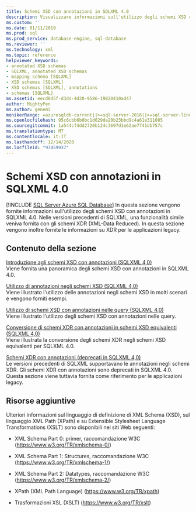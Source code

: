 ```yaml
---
title: Schemi XSD con annotazioni in SQLXML 4.0
description: Visualizzare informazioni sull'utilizzo degli schemi XSD con annotazioni in SQLXML 4,0.
ms.custom: ''
ms.date: 01/11/2019
ms.prod: sql
ms.prod_service: database-engine, sql-database
ms.reviewer: ''
ms.technology: xml
ms.topic: reference
helpviewer_keywords:
- annotated XSD schemas
- SQLXML, annotated XSD schemas
- mapping schema [SQLXML]
- XSD schemas [SQLXML]
- XSD schemas [SQLXML], annotations
- schemas [SQLXML]
ms.assetid: eecd0d5f-d3dd-4d20-9586-19820410ad47
author: MightyPen
ms.author: genemi
monikerRange: =azuresqldb-current||>=sql-server-2016||>=sql-server-linux-2017||=azuresqldb-mi-current
ms.openlocfilehash: 95c6cbb6b0bc1d629da20b23bbd9c4a61e311085
ms.sourcegitcommit: 1a544cf4dd2720b124c3697d1e62ae7741db757c
ms.translationtype: MT
ms.contentlocale: it-IT
ms.lasthandoff: 12/14/2020
ms.locfileid: "97459937"
---
```

# <a name="annotated-xsd-schemas-in-sqlxml-40"></a>Schemi XSD con annotazioni in SQLXML 4.0
[!INCLUDE [SQL Server Azure SQL Database](../../../includes/applies-to-version/sql-asdb.md)]
  In questa sezione vengono fornite informazioni sull'utilizzo degli schemi XSD con annotazioni in SQLXML 4.0. Nelle versioni precedenti di SQLXML, una funzionalità simile veniva fornita con gli schemi XDR (XML-Data Reduced). In questa sezione vengono inoltre fornite le informazioni su XDR per le applicazioni legacy.  
  
## <a name="in-this-section"></a>Contenuto della sezione  
 [Introduzione agli schemi XSD con annotazioni &#40;SQLXML 4,0&#41;](../../../relational-databases/sqlxml/annotated-xsd-schemas/introduction-to-annotated-xsd-schemas-sqlxml-4-0.md)  
 Viene fornita una panoramica degli schemi XSD con annotazioni in SQLXML 4.0.  
  
 [Utilizzo di annotazioni negli schemi XSD &#40;SQLXML 4,0&#41;](../../../relational-databases/sqlxml-annotated-xsd-schemas-using/using-annotations-in-xsd-schemas-sqlxml-4-0.md)  
 Viene illustrato l'utilizzo delle annotazioni negli schemi XSD in molti scenari e vengono forniti esempi.  
  
 [Utilizzo di schemi XSD con annotazioni nelle query &#40;SQLXML 4,0&#41;](../../../relational-databases/sqlxml/annotated-xsd-schemas/using-annotated-xsd-schemas-in-queries-sqlxml-4-0.md)  
 Viene illustrato l'utilizzo degli schemi XSD con annotazioni nelle query.  
  
 [Conversione di schemi XDR con annotazioni in schemi XSD equivalenti &#40;SQLXML 4,0&#41;](../../../relational-databases/sqlxml/annotated-xsd-schemas/converting-annotated-xdr-schemas-to-equivalent-xsd-schemas-sqlxml-4-0.md)  
 Viene illustrata la conversione degli schemi XDR negli schemi XSD equivalenti per SQLXML 4.0.  
  
 [Schemi XDR con annotazioni &#40;deprecati in SQLXML 4,0&#41;](../../../relational-databases/sqlxml/annotated-xsd-schemas/annotated-xdr-schemas-deprecated-in-sqlxml-4-0.md)  
 Le versioni precedenti di SQLXML supportavano le annotazioni negli schemi XDR. Gli schemi XDR con annotazioni sono deprecati in SQLXML 4.0. Questa sezione viene tuttavia fornita come riferimento per le applicazioni legacy.  
  
## <a name="other-resources"></a>Risorse aggiuntive  
 Ulteriori informazioni sul linguaggio di definizione di XML Schema (XSD), sul linguaggio XML Path (XPath) e su Extensible Stylesheet Language Transformations (XSLT) sono disponibili nei siti Web seguenti:  
  
-   XML Schema Part 0: primer, raccomandazione W3C (https://www.w3.org/TR/xmlschema-0/)  
  
-   XML Schema Part 1: Structures, raccomandazione W3C (https://www.w3.org/TR/xmlschema-1/)  
  
-   XML Schema Part 2: Datatypes, raccomandazione W3C (https://www.w3.org/TR/xmlschema-2/)  
  
-   XPath (XML Path Language) (https://www.w3.org/TR/xpath)  
  
-   Trasformazioni XSL (XSLT) (https://www.w3.org/TR/xslt)  
  
  
